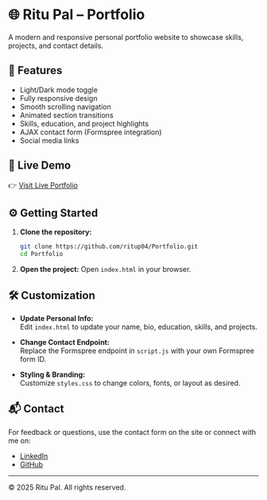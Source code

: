 # 🌐 Ritu Pal – Portfolio

A modern and responsive personal portfolio website to showcase skills, projects, and contact details.

## 🚀 Features

- Light/Dark mode toggle  
- Fully responsive design  
- Smooth scrolling navigation  
- Animated section transitions  
- Skills, education, and project highlights  
- AJAX contact form (Formspree integration)  
- Social media links  

## 🔗 Live Demo

👉 [Visit Live Portfolio](https://ritup04.github.io/Portfolio/)

## ⚙️ Getting Started

1. **Clone the repository:**
   ```bash
   git clone https://github.com/ritup04/Portfolio.git
   cd Portfolio
   ```

2. **Open the project:**
   Open `index.html` in your browser.

## 🛠️ Customization

- **Update Personal Info:**  
  Edit `index.html` to update your name, bio, education, skills, and projects.

- **Change Contact Endpoint:**  
  Replace the Formspree endpoint in `script.js` with your own Formspree form ID.

- **Styling & Branding:**  
  Customize `styles.css` to change colors, fonts, or layout as desired.

## 📬 Contact

For feedback or questions, use the contact form on the site or connect with me on:  
- [LinkedIn](https://www.linkedin.com/in/palritu/)  
- [GitHub](https://github.com/ritup04/)

---

© 2025 Ritu Pal. All rights reserved.